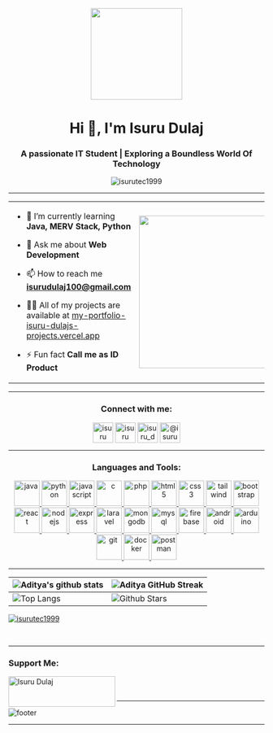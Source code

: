 <p align="center">
<picture><img src = "https://github.com/7oSkaaa/7oSkaaa/blob/main/Images/about_me.gif?raw=true"  width = 180px  ></picture>
</p>
<h1 align="center">Hi 👋, I'm Isuru Dulaj</h1>
<h3 align="center">A passionate IT Student | Exploring a Boundless World Of Technology</h3>

<p align="center"> <img src="https://komarev.com/ghpvc/?username=isurutec1999&label=Profile%20views&color=0e75b6&style=flat" alt="isurutec1999" /> </p>

---
<table align="center">
<tr border="none">
<td width="50%" align="left">
  
- 🌱 I’m currently learning **Java, MERV Stack, Python**

- 💬 Ask me about **Web Development**

- 📫 How to reach me **isurudulaj100@gmail.com**

- 👨‍💻 All of my projects are available at [my-portfolio-isuru-dulajs-projects.vercel.app](my-portfolio-isuru-dulajs-projects.vercel.app)

- ⚡ Fun fact **Call me as ID Product**

 </td>
<td width="50%" align="center">

  
  <picture> <img align="center" src="https://github.com/7oSkaaa/7oSkaaa/blob/main/Images/Right_Side.gif?raw=true" width = 300px></picture>

  
  </td>
</tr>
</table>


---

<h3 align="center">Connect with me:</h3>
<p align="center">
<a href="https://linkedin.com/in/isuru dulaj" target="blank"><img align="center" src="https://raw.githubusercontent.com/rahuldkjain/github-profile-readme-generator/master/src/images/icons/Social/linked-in-alt.svg" alt="isuru dulaj" height="40" width="40" /></a>
<a href="https://fb.com/isuru dulaj" target="blank"><img align="center" src="https://raw.githubusercontent.com/rahuldkjain/github-profile-readme-generator/master/src/images/icons/Social/facebook.svg" alt="isuru dulaj" height="40" width="40" /></a>
<a href="https://instagram.com/isuru_dulaj_99" target="blank"><img align="center" src="https://raw.githubusercontent.com/rahuldkjain/github-profile-readme-generator/master/src/images/icons/Social/instagram.svg" alt="isuru_dulaj_99" height="40" width="40" /></a>
<a href="https://www.youtube.com/c/@isurudulaj3535" target="blank"><img align="center" src="https://raw.githubusercontent.com/rahuldkjain/github-profile-readme-generator/master/src/images/icons/Social/youtube.svg" alt="@isurudulaj3535" height="40" width="40" /></a>
</p>

---

<h3 align="center">Languages and Tools:</h3>
<p align="center"><a href="https://www.java.com" target="_blank" rel="noreferrer"> <img src="https://github.com/Scar1109/skill-icons/blob/main/icons/Java-Light.svg" alt="java" width="50" height="50"/> </a> <a href="https://www.python.org" target="_blank" rel="noreferrer"> <img src="https://github.com/Scar1109/skill-icons/blob/main/icons/Python-Light.svg" alt="python" width="50" height="50"/> </a> <a href="https://developer.mozilla.org/en-US/docs/Web/JavaScript" target="_blank" rel="noreferrer"> <img src="https://github.com/Scar1109/skill-icons/blob/main/icons/JavaScript.svg" alt="javascript" width="50" height="50"/> </a> <a href="https://www.cprogramming.com/" target="_blank" rel="noreferrer"> <img src="https://github.com/Scar1109/skill-icons/blob/main/icons/C.svg" alt="c" width="50" height="50"/> </a> <a href="https://www.php.net" target="_blank" rel="noreferrer"> <img src="https://github.com/Scar1109/skill-icons/blob/main/icons/PHP-Light.svg" alt="php" width="50" height="50"/> </a> <a href="https://www.w3.org/html/" target="_blank" rel="noreferrer"> <img src="https://github.com/Scar1109/skill-icons/blob/main/icons/HTML.svg" alt="html5" width="50" height="50"/> </a>  <a href="https://www.w3schools.com/css/" target="_blank" rel="noreferrer"> <img src="https://github.com/Scar1109/skill-icons/blob/main/icons/CSS.svg" alt="css3" width="50" height="50"/> </a> <a href="https://tailwindcss.com/" target="_blank" rel="noreferrer"> <img src="https://github.com/Scar1109/skill-icons/blob/main/icons/TailwindCSS-Light.svg" alt="tailwind" width="50"height="50"/> </a> <a href="https://getbootstrap.com" target="_blank" rel="noreferrer"> <img src="https://github.com/Scar1109/skill-icons/blob/main/icons/Bootstrap.svg" alt="bootstrap" width="50" height="50"/> </a> 
<a href="https://reactjs.org/" target="_blank" rel="noreferrer"> <img src="https://github.com/Scar1109/skill-icons/blob/main/icons/React-Light.svg" alt="react" width="50" height="50"/> </a> <a href="https://nodejs.org" target="_blank" rel="noreferrer"> <img src="https://github.com/Scar1109/skill-icons/blob/main/icons/NodeJS-Light.svg" alt="nodejs" width="50" height="50"/> </a> <a href="https://expressjs.com" target="_blank" rel="noreferrer"> <img src="https://github.com/Scar1109/skill-icons/blob/main/icons/ExpressJS-Light.svg" alt="express" width="50" height="50"/> </a> <a href="https://laravel.com/" target="_blank" rel="noreferrer"> <img src="https://github.com/Scar1109/skill-icons/blob/main/icons/Laravel-Light.svg" alt="laravel" width="50" height="50"/> </a> <a href="https://www.mongodb.com/" target="_blank" rel="noreferrer"> <img src="https://github.com/Scar1109/skill-icons/blob/main/icons/MongoDB.svg" alt="mongodb" width="50" height="50"/> </a> <a href="https://www.mysql.com/" target="_blank" rel="noreferrer"> <img src="https://github.com/Scar1109/skill-icons/blob/main/icons/MySQL-Light.svg" alt="mysql" width="50" height="50"/> </a> <a href="https://firebase.google.com/" target="_blank" rel="noreferrer"> <img src="https://github.com/Scar1109/skill-icons/blob/main/icons/Firebase-Light.svg" alt="firebase" width="50" height="50"/> </a> <a href="https://developer.android.com" target="_blank" rel="noreferrer"> <img src="https://github.com/Scar1109/skill-icons/blob/main/icons/AndroidStudio-Light.svg" alt="android" width="50" height="50"/> </a> <a href="https://www.arduino.cc/" target="_blank" rel="noreferrer"> <img src="https://github.com/Scar1109/skill-icons/blob/main/icons/Arduino.svg" alt="arduino" width="50" height="50"/> </a> <a href="https://git-scm.com/" target="_blank" rel="noreferrer"> <img src="https://github.com/Scar1109/skill-icons/blob/main/icons/Git.svg" alt="git" width="50" height="50"/> </a> <a href="https://www.docker.com/" target="_blank" rel="noreferrer"> <img src="https://github.com/Scar1109/skill-icons/blob/main/icons/Docker.svg" alt="docker" width="50" height="50"/> </a> <a href="https://postman.com" target="_blank" rel="noreferrer"> <img src="https://github.com/Scar1109/skill-icons/blob/main/icons/Postman.svg" alt="postman" width="50" height="50"/> </a>  </p>

---

| ![Aditya's github stats](https://github-readme-stats.vercel.app/api?username=IsuruTec1999&show_icons=true&theme=tokyonight) | ![Aditya GitHub Streak](https://github-readme-streak-stats.herokuapp.com/?user=IsuruTec1999&theme=tokyonight) |
| --- | --- |
| ![Top Langs](https://github-readme-stats.vercel.app/api/top-langs/?username=IsuruTec1999&theme=tokyonight) | ![Github Stars](https://github-readme-stats.vercel.app/api?username=IsuruTec1999&show_icons=true&locale=en&count_private=true&hide_rank=true&custom_title=My%20GitHub%20Stats&disable_animations=true&theme=tokyonight) |


<p align="left"> <a href="https://github.com/ryo-ma/github-profile-trophy"><img src="https://github-profile-trophy.vercel.app/?username=isurutec1999" alt="isurutec1999" /></a> </p><br>

---

<h3 align="left">Support Me:</h3>
<p><a href="https://www.buymeacoffee.com/Isuru Dulaj"> <img align="left" src="https://cdn.buymeacoffee.com/buttons/v2/default-yellow.png" height="60" width="210" alt="Isuru Dulaj" /></a></p><br><br>

---

![footer](https://github.com/JayantGoel001/JayantGoel001/blob/master/WEBP/footer.webp)

---






